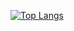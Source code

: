 [![Top Langs](https://github-readme-stats.vercel.app/api/top-langs/?username=camilo-laruffa&layout=compact&bg_color=#000000)](https://github.com/camilo-laruffa/github-readme-stats)
